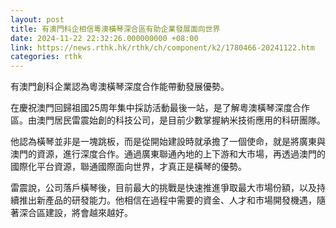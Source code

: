 ```yaml
---
layout: post
title: 有澳門科企相信粵澳橫琴深合區有助企業發展面向世界
date: 2024-11-22 22:32:26.000000000 +08:00
link: https://news.rthk.hk/rthk/ch/component/k2/1780466-20241122.htm
categories: rthk
---
```


有澳門創科企業認為粵澳橫琴深度合作能帶動發展優勢。

在慶祝澳門回歸祖國25周年集中採訪活動最後一站，是了解粵澳橫琴深度合作區。由澳門居民雷震始創的科技公司，是目前少數掌握納米技術應用的科研團隊。

他認為橫琴並非是一塊跳板，而是從開始建設時就承擔了一個使命，就是將廣東與澳門的資源，進行深度合作。通過廣東聯通內地的上下游和大市場，再透過澳門的國際化平台資源，聯通國際面向世界，才真正是橫琴的優勢。

雷震說，公司落戶橫琴後，目前最大的挑戰是快速推進爭取最大市場份額，以及持續推出新產品的研發能力。他相信在過程中需要的資金、人才和市場開發機遇，隨著深合區建設，將會越來越好。
